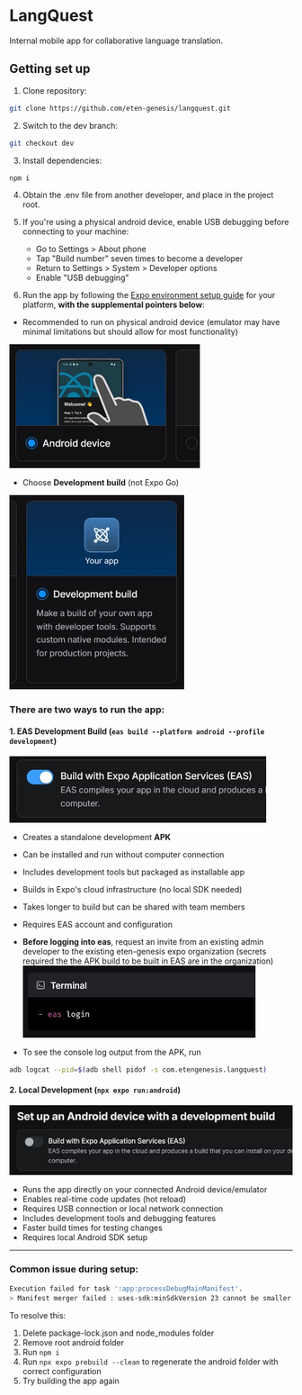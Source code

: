 # LangQuest

Internal mobile app for collaborative language translation.

## Getting set up

1. Clone repository:

```bash
git clone https://github.com/eten-genesis/langquest.git
```

2. Switch to the dev branch:

```bash
git checkout dev
```

3. Install dependencies:

```bash
npm i
```

4. Obtain the .env file from another developer, and place in the project root.


5. If you're using a physical android device, enable USB debugging before connecting to your machine:
   - Go to Settings > About phone
   - Tap "Build number" seven times to become a developer
   - Return to Settings > System > Developer options
   - Enable "USB debugging"


6. Run the app by following the [Expo environment setup guide](https://docs.expo.dev/get-started/set-up-your-environment/) for your platform, **with the supplemental pointers below**:

- Recommended to run on physical android device (emulator may have minimal limitations but should allow for most functionality)

![Android Device](readme_images/android_device.jpg)

- Choose **Development build** (not Expo Go)

![Dev Build](readme_images/dev_build.jpg)

### There are two ways to run the app:

#### 1. EAS Development Build (`eas build --platform android --profile development`)
![EAS Build](readme_images/yes_eas.jpg)
- Creates a standalone development **APK**
- Can be installed and run without computer connection
- Includes development tools but packaged as installable app
- Builds in Expo's cloud infrastructure (no local SDK needed)
- Takes longer to build but can be shared with team members
- Requires EAS account and configuration

- **Before logging into eas**, request an invite from an existing admin developer to the existing eten-genesis expo organization (secrets required the the APK build to be built in EAS are in the organization)
![EAS Login](readme_images/eas_login.jpg)

- To see the console log output from the APK, run
```bash
adb logcat --pid=$(adb shell pidof -s com.etengenesis.langquest)  
```

#### 2. Local Development (`npx expo run:android`)
![Local Build](readme_images/no_eas.jpg)
- Runs the app directly on your connected Android device/emulator
- Enables real-time code updates (hot reload)
- Requires USB connection or local network connection
- Includes development tools and debugging features
- Faster build times for testing changes
- Requires local Android SDK setup
---
### Common issue during setup:

```bash
Execution failed for task ':app:processDebugMainManifest'.
> Manifest merger failed : uses-sdk:minSdkVersion 23 cannot be smaller than version 24 declared in library [:journeyapps_react-native-quick-sqlite] 
```

To resolve this:
1. Delete package-lock.json and node_modules folder
2. Remove root android folder
3. Run `npm i`
4. Run `npx expo prebuild --clean` to regenerate the android folder with correct configuration
5. Try building the app again


